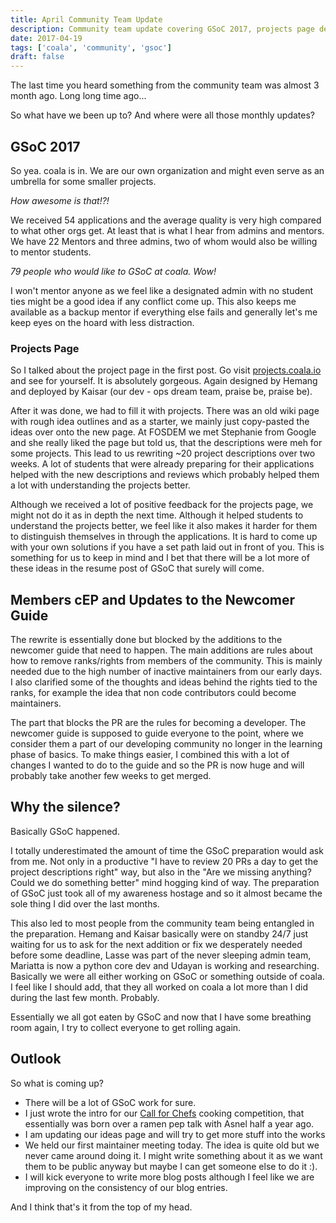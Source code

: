 ```yaml
---
title: April Community Team Update
description: Community team update covering GSoC 2017, projects page development, and member guidelines.
date: 2017-04-19
tags: ['coala', 'community', 'gsoc']
draft: false
---
```


<span class="dropcap dropcap--ornate dropcap--serious" data-first-letter="T" aria-hidden="true">T</span>he last time you heard something from the community team was almost 3 month
ago.
Long long time ago...

So what have we been up to?
And where were all those monthly updates?

<!--more-->

## GSoC 2017

So yea. coala is in. We are our own organization and might even serve as an
umbrella for some smaller projects.

_How awesome is that!?!_

We received 54 applications and the average quality is very high compared to
what other orgs get.
At least that is what I hear from admins and mentors.
We have 22 Mentors and three admins, two of whom would also be willing to mentor
students.

_79 people who would like to GSoC at coala. Wow!_

I won't mentor anyone as we feel like a designated admin with no student ties
might be a good idea if any conflict come up.
This also keeps me available as a backup mentor if everything else fails and
generally let's me keep eyes on the hoard with less distraction.

### Projects Page

So I talked about the project page in the first post.
Go visit [projects.coala.io](https://projects.coala.io) and see for yourself.
It is absolutely gorgeous.
Again designed by Hemang and deployed by Kaisar (our dev - ops dream team,
praise be, praise be).

After it was done, we had to fill it with projects.
There was an old wiki page with rough idea outlines and as a starter, we mainly
just copy-pasted the ideas over onto the new page.
At FOSDEM we met Stephanie from Google and she really liked the page but told
us, that the descriptions were meh for some projects.
This lead to us rewriting ~20 project descriptions over two weeks.
A lot of students that were already preparing for their applications helped with
the new descriptions and reviews which probably helped them a lot with
understanding the projects better.

Although we received a lot of positive feedback for the projects page, we might
not do it as in depth the next time.
Although it helped students to understand the projects better, we feel like it
also makes it harder for them to distinguish themselves in through the
applications.
It is hard to come up with your own solutions if you have a set
path laid out in front of you.
This is something for us to keep in mind and I bet that there will be a lot more
of these ideas in the resume post of GSoC that surely will come.

## Members cEP and Updates to the Newcomer Guide

The rewrite is essentially done but blocked by the additions to the newcomer
guide that need to happen.
The main additions are rules about how to remove ranks/rights from members of
the community.
This is mainly needed due to the high number of inactive maintainers from our
early days.
I also clarified some of the thoughts and ideas behind the rights tied to the
ranks, for example the idea that non code contributors could become maintainers.

The part that blocks the PR are the rules for becoming a developer.
The newcomer guide is supposed to guide everyone to the point, where we consider
them a part of our developing community no longer in the learning phase of
basics.
To make things easier, I combined this with a lot of changes I wanted to do to
the guide and so the PR is now huge and will probably take another few weeks to
get merged.

## Why the silence?

Basically GSoC happened.

I totally underestimated the amount of time the GSoC preparation would ask from
me.
Not only in a productive "I have to review 20 PRs a day to get the project
descriptions right" way, but also in the "Are we missing anything? Could we
do something better" mind hogging kind of way.
The preparation of GSoC just took all of my awareness hostage and so it almost
became the sole thing I did over the last months.

This also led to most people from the community team being entangled in the
preparation.
Hemang and Kaisar basically were on standby 24/7 just waiting for us to ask for
the next addition or fix we desperately needed before some deadline,
Lasse was part of the never sleeping admin team, Mariatta is now
a python core dev and Udayan is working and researching.
Basically we were all either working on GSoC or something outside of coala.
I feel like I should add, that they all worked on coala a lot more than
I did during the last few month. Probably.

Essentially we all got eaten by GSoC and now that I have some breathing room
again, I try to collect everyone to get rolling again.

## Outlook

So what is coming up?

- There will be a lot of GSoC work for sure.
- I just wrote the intro for our
  [Call for Chefs](http://blog.solyoution.io/coala/coala-call-for-chefs.html)
  cooking competition,
  that essentially was born over a ramen pep talk with Asnel half a year ago.
- I am updating our ideas page and will try to get more stuff into the works
- We held our first maintainer meeting today. The idea is quite old but
  we never came around doing it. I might write something about it as we want
  them to be public anyway but maybe I can get someone else to do it :).
- I will kick everyone to write more blog posts although I feel like we are
  improving on the consistency of our blog entries.

And I think that's it from the top of my head.
